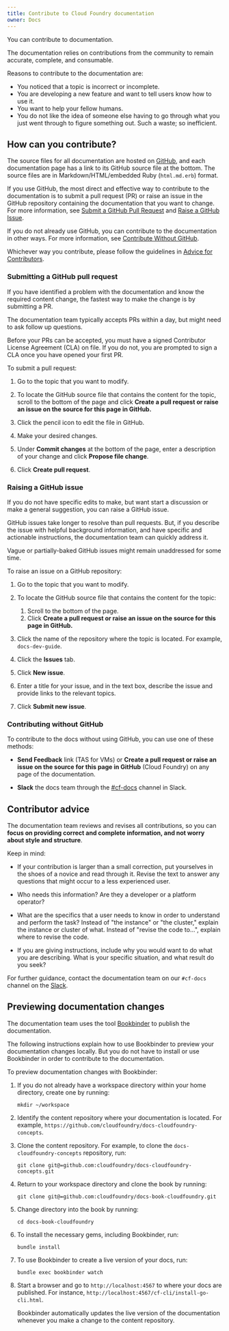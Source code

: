 ```yaml
---
title: Contribute to Cloud Foundry documentation
owner: Docs
---
```


You can contribute to <PlatformName/> documentation.

The <PlatformName/> documentation relies on contributions from the community to remain accurate, complete, and consumable.

Reasons to contribute to the <PlatformName/> documentation are:

* You noticed that a topic is incorrect or incomplete.
* You are developing a new <PlatformName/> feature and want to tell users know how to use it.
* You want to help your fellow humans.
* You do not like the idea of someone else having to go through what you just went through to figure something out. Such a waste; so inefficient.


## <a id='contribute'></a> How can you contribute?

The source files for all <PlatformName/> documentation are hosted on [GitHub](http://github.com), and each documentation page has a link to its GitHub source file at the bottom. The source files are in Markdown/HTML/embedded Ruby (`html.md.erb`) format.

If you use GitHub, the most direct and effective way to contribute to the documentation is to submit a pull request (PR) or raise an issue in the GitHub repository containing the documentation that you want to change. For more information, see [Submit a GitHub Pull Request](#github-pr) and [Raise a GitHub Issue](#github-issue).

If you do not already use GitHub, you can contribute to the <PlatformName/> documentation in other ways. For more information, see [Contribute Without GitHub](#non-github).

Whichever way you contribute, please follow the guidelines in [Advice for Contributors](#advice).

### <a id='pull-request'></a> Submitting a GitHub pull request

If you have identified a problem with the documentation and know the required content change, the fastest way to make the change is by submitting a PR.

The <PlatformName/> documentation team typically accepts PRs within a day, but might need to ask follow up questions.

Before your PRs can be accepted, you must have a signed Contributor License Agreement (CLA) on file. If you do not, you are prompted to sign a CLA once you have opened your first PR.

To submit a pull request:

1. Go to the topic that you want to modify.

1. To locate the GitHub source file that contains the content for the topic, scroll to the bottom of the page and click **Create a pull request or raise an issue on the source for this page in GitHub.**

1. Click the pencil icon to edit the file in GitHub.

1. Make your desired changes.

1. Under **Commit changes** at the bottom of the page, enter a description of your change and click **Propose file change**.

1. Click **Create pull request**.

### <a id='issue'></a> Raising a GitHub issue

If you do not have specific edits to make, but want start a discussion or make a general suggestion, you can raise a GitHub issue.

GitHub issues take longer to resolve than pull requests. But, if you describe the issue with helpful background information, and have specific and actionable instructions, the <PlatformName/> documentation team can quickly address it.

Vague or partially-baked GitHub issues might remain unaddressed for some time.

To raise an issue on a GitHub repository:

1. Go to the topic that you want to modify.

1. To locate the GitHub source file that contains the content for the topic:
	1. Scroll to the bottom of the page.
	1. Click **Create a pull request or raise an issue on the source for this page in GitHub.**

1. Click the name of the repository where the topic is located. For example, `docs-dev-guide`.

1. Click the **Issues** tab.

1. Click **New issue**.

1. Enter a title for your issue, and in the text box, describe the issue and provide links to the relevant topics.

1. Click **Submit new issue**.

### <a id='non-github'></a> Contributing without GitHub

To contribute to the <PlatformName/> docs without using GitHub, you can use one of these methods:

* **Send Feedback** link (TAS for VMs) or **Create a pull request or raise an issue on the source for this page in GitHub** (Cloud Foundry) on any page of the documentation.

* **Slack** the <PlatformName/> docs team through the [&#35;cf-docs](https://cloudfoundry.slack.com/messages/C03B0T0D5/") channel in <PlatformName/> Slack.


## <a id='advice'></a> Contributor advice

The <PlatformName/> documentation team reviews and revises all contributions, so you can **focus on providing correct and complete information, and not worry about style and structure**.

Keep in mind:

* If your contribution is larger than a small correction, put yourselves in the shoes of a novice and read through it. Revise the text to answer any questions that might occur to a less experienced user.

* Who needs this information? Are they a developer or a platform operator?

* What are the specifics that a user needs to know in order to understand and perform the task? Instead of "the instance" or "the cluster," explain the instance or cluster of what. Instead of "revise the code to...", explain where to revise the code.

* If you are giving instructions, include why you would want to do what you are describing. What is your specific situation, and what result do you seek?

For further guidance, contact the <PlatformName/> documentation team on our `#cf-docs` channel on the [<PlatformName/> Slack](https://cloudfoundry.slack.com).


## <a id='preview'></a> Previewing documentation changes

The <PlatformName/> documentation team uses the tool [Bookbinder](https://github.com/pivotal-cf/bookbinder) to publish the <PlatformName/> documentation.

The following instructions explain how to use Bookbinder to preview your documentation changes locally. But you do not have to install or use Bookbinder in order to contribute to the <PlatformName/> documentation.

To preview documentation changes with Bookbinder:

1. If you do not already have a workspace directory within your home directory, create one by running:

	```
	mkdir ~/workspace
	```

1. Identify the content repository where your documentation is located. For example, `https://github.com/cloudfoundry/docs-cloudfoundry-concepts`.

1. Clone the content repository. For example, to clone the `docs-cloudfoundry-concepts` repository, run:

 	```
 	git clone git@=github.com:cloudfoundry/docs-cloudfoundry-concepts.git
 	```

1. Return to your workspace directory and clone the <PlatformName/> book by running:

	```
	git clone git@=github.com:cloudfoundry/docs-book-cloudfoundry.git
	```

1. Change directory into the <PlatformName/> book by running:

	```
	cd docs-book-cloudfoundry
	```

1. To install the necessary gems, including Bookbinder, run:

	```
	bundle install
	```

1. To use Bookbinder to create a live version of your docs, run:

	```
	bundle exec bookbinder watch
	```

1. Start a browser and go to `http://localhost:4567` to where your docs are published. For instance, `http://localhost:4567/cf-cli/install-go-cli.html`.
	
	
	Bookbinder automatically updates the live version of the documentation whenever you make a change to the content repository.
